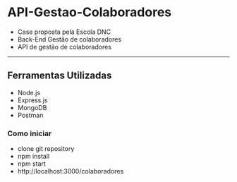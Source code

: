 # API-Gestao-Colaboradores
- Case proposta pela Escola DNC
- Back-End Gestão de colaboradores
- API de gestão de colaboradores
-----------------------------------
## Ferramentas Utilizadas
- Node.js
- Express.js
- MongoDB
- Postman
### Como iniciar
- clone git repository
- npm install
- npm start
- http://localhost:3000/colaboradores
